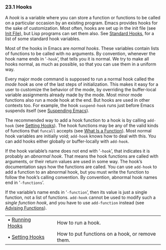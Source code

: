 

### 23.1 Hooks

A *hook* is a variable where you can store a function or functions to be called on a particular occasion by an existing program. Emacs provides hooks for the sake of customization. Most often, hooks are set up in the init file (see [Init File](Init-File.html)), but Lisp programs can set them also. See [Standard Hooks](Standard-Hooks.html), for a list of some standard hook variables.

Most of the hooks in Emacs are *normal hooks*. These variables contain lists of functions to be called with no arguments. By convention, whenever the hook name ends in ‘`-hook`’, that tells you it is normal. We try to make all hooks normal, as much as possible, so that you can use them in a uniform way.

Every major mode command is supposed to run a normal hook called the *mode hook* as one of the last steps of initialization. This makes it easy for a user to customize the behavior of the mode, by overriding the buffer-local variable assignments already made by the mode. Most minor mode functions also run a mode hook at the end. But hooks are used in other contexts too. For example, the hook `suspend-hook` runs just before Emacs suspends itself (see [Suspending Emacs](Suspending-Emacs.html)).

The recommended way to add a hook function to a hook is by calling `add-hook` (see [Setting Hooks](Setting-Hooks.html)). The hook functions may be any of the valid kinds of functions that `funcall` accepts (see [What Is a Function](What-Is-a-Function.html)). Most normal hook variables are initially void; `add-hook` knows how to deal with this. You can add hooks either globally or buffer-locally with `add-hook`.

If the hook variable’s name does not end with ‘`-hook`’, that indicates it is probably an *abnormal hook*. That means the hook functions are called with arguments, or their return values are used in some way. The hook’s documentation says how the functions are called. You can use `add-hook` to add a function to an abnormal hook, but you must write the function to follow the hook’s calling convention. By convention, abnormal hook names end in ‘`-functions`’.

If the variable’s name ends in ‘`-function`’, then its value is just a single function, not a list of functions. `add-hook` cannot be used to modify such a *single function hook*, and you have to use `add-function` instead (see [Advising Functions](Advising-Functions.html)).

|                                       |    |                                                 |
| :------------------------------------ | -- | :---------------------------------------------- |
| • [Running Hooks](Running-Hooks.html) |    | How to run a hook.                              |
| • [Setting Hooks](Setting-Hooks.html) |    | How to put functions on a hook, or remove them. |
